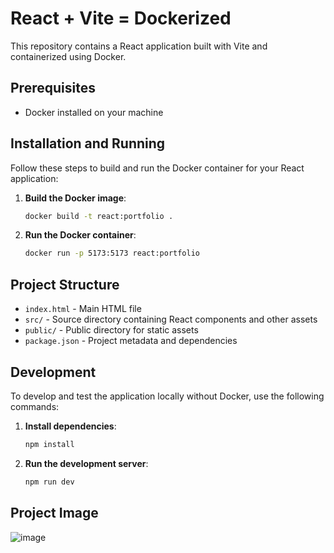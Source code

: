 # React + Vite = Dockerized

This repository contains a React application built with Vite and containerized using Docker.

## Prerequisites

- Docker installed on your machine

## Installation and Running

Follow these steps to build and run the Docker container for your React application:

1. **Build the Docker image**:
    ```sh
    docker build -t react:portfolio .
    ```

2. **Run the Docker container**:
    ```sh
    docker run -p 5173:5173 react:portfolio
    ```

## Project Structure

- `index.html` - Main HTML file
- `src/` - Source directory containing React components and other assets
- `public/` - Public directory for static assets
- `package.json` - Project metadata and dependencies

## Development

To develop and test the application locally without Docker, use the following commands:

1. **Install dependencies**:
    ```sh
    npm install
    ```

2. **Run the development server**:
    ```sh
    npm run dev
    ```
## Project Image
![image](https://github.com/amaan-igs/Docker/assets/172314900/2f9096fd-b296-4d5d-9f0c-24c65908c28e)

